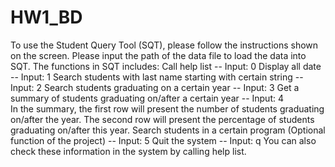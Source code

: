 # HW1_BD
To use the Student Query Tool (SQT), please follow the instructions shown on the screen.
Please input the path of the data file to load the data into SQT.
The functions in SQT includes:
Call help list -- Input: 0
Display all date -- Input: 1
Search students with last name starting with certain string -- Input: 2
Search students graduating on a certain year -- Input: 3
Get a summary of students graduating on/after a certain year -- Input: 4                                                         
In the summary, the first row will present the number of students graduating on/after the year. 
The second row will present the percentage of students graduating on/after this year.
Search students in a certain program (Optional function of the project) -- Input: 5
Quit the system -- Input: q
You can also check these information in the system by calling help list.
